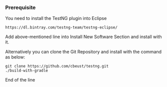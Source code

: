 ### Prerequisite

You need to install the TestNG plugin into Eclipse

```console
https://dl.bintray.com/testng-team/testng-eclipse/

```

Add above-mentioned line into Install New Software Section and install with it. 

Alternatively you can clone the Git Repository and install with the command as below: 

```console
git clone https://github.com/cbeust/testng.git
./build-with-gradle
```

End of the line